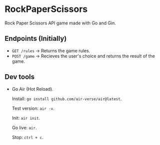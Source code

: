 # RockPaperScissors

Rock Paper Scissors API game made with Go and Gin.

## Endpoints (Initially)

- `GET /rules` -> Returns the game rules.
- `POST /game` -> Recieves the user's choice and returns the result of the game.

## Dev tools

- Go Air (Hot Reload).

    Install: `go install github.com/air-verse/air@latest`.

    Test version: `air -v`.

    Init: `air init`.

    Go live: `air`.

    Stop: `ctrl + c`.

